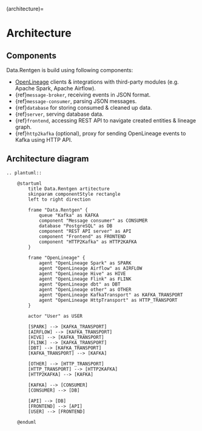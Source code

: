 (architecture)=

# Architecture

## Components

Data.Rentgen is build using following components:

- [OpenLineage](https://openlineage.io/docs/) clients & integrations with third-party modules (e.g. Apache Spark, Apache Airflow).
- {ref}`message-broker`, receiving events in JSON format.
- {ref}`message-consumer`, parsing JSON messages.
- {ref}`database` for storing consumed & cleaned up data.
- {ref}`server`, serving database data.
- {ref}`frontend`, accessing REST API to navigate created entities & lineage graph.
- {ref}`http2kafka` (optional), proxy for sending OpenLineage events to Kafka using HTTP API.

## Architecture diagram

```{eval-rst}
.. plantuml::

    @startuml
        title Data.Rentgen artitecture
        skinparam componentStyle rectangle
        left to right direction

        frame "Data.Rentgen" {
            queue "Kafka" as KAFKA
            component "Message consumer" as CONSUMER
            database "PostgreSQL" as DB
            component "REST API server" as API
            component "Frontend" as FRONTEND
            component "HTTP2Kafka" as HTTP2KAFKA
        }

        frame "OpenLineage" {
            agent "OpenLineage Spark" as SPARK
            agent "OpenLineage Airflow" as AIRFLOW
            agent "OpenLineage Hive" as HIVE
            agent "OpenLineage Flink" as FLINK
            agent "OpenLineage dbt" as DBT
            agent "OpenLineage other" as OTHER
            agent "OpenLineage KafkaTransport" as KAFKA_TRANSPORT
            agent "OpenLineage HttpTransport" as HTTP_TRANSPORT
        }

        actor "User" as USER

        [SPARK] --> [KAFKA_TRANSPORT]
        [AIRFLOW] --> [KAFKA_TRANSPORT]
        [HIVE] --> [KAFKA_TRANSPORT]
        [FLINK] --> [KAFKA_TRANSPORT]
        [DBT] --> [KAFKA_TRANSPORT]
        [KAFKA_TRANSPORT] --> [KAFKA]

        [OTHER] --> [HTTP_TRANSPORT]
        [HTTP_TRANSPORT] --> [HTTP2KAFKA]
        [HTTP2KAFKA] --> [KAFKA]

        [KAFKA] --> [CONSUMER]
        [CONSUMER] --> [DB]

        [API] --> [DB]
        [FRONTEND] --> [API]
        [USER] --> [FRONTEND]

    @enduml
```
